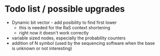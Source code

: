 # Todo list / possible upgrades

* Dynamic bit vector - add posibility to find first lower
    * this is needed for the RaS context shortening
    * right now it doesn't work correctly
* variable sized nodes, especially the probability counters
* addition of N symbol (used by the sequencing software when the base is unknown or not interesting)
